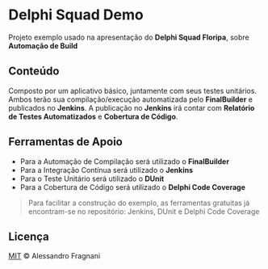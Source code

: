 # Delphi Squad Demo

Projeto exemplo usado na apresentação do **Delphi Squad Floripa**, sobre **Automação de Build**

## Conteúdo

Composto por um aplicativo básico, juntamente com seus testes unitários. Ambos terão sua compilação/execução automatizada pelo **FinalBuilder** e publicados no **Jenkins**. A publicação no **Jenkins** irá contar com **Relatório de Testes Automatizados** e **Cobertura de Código**.

## Ferramentas de Apoio

* Para a Automação de Compilação será utilizado o **FinalBuilder**
* Para a Integração Contínua será utilizado o **Jenkins**
* Para o Teste Unitário será utilizado o **DUnit**
* Para a Cobertura de Código será utilizado o **Delphi Code Coverage**

> Para facilitar a construção do exemplo, as ferramentas gratuitas já encontram-se no repositório: Jenkins, DUnit e Delphi Code Coverage

## Licença

[MIT](LICENSE.md) &copy; Alessandro Fragnani 
